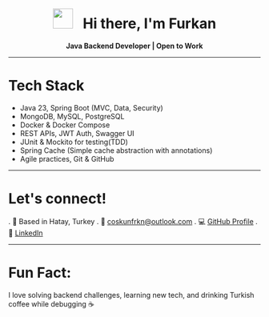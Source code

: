<h1 align="center"> <img src="https://media.giphy.com/media/hvRJCLFzcasrR4ia7z/giphy.gif" width="40px"/> &nbsp;
 Hi there, I'm Furkan </h1>

<p align="center">
 <strong> Java Backend Developer | Open to Work</strong> <br/>
</p>

---

 # Tech Stack
- Java 23, Spring Boot (MVC, Data, Security)
- MongoDB, MySQL, PostgreSQL
- Docker & Docker Compose 
- REST APIs, JWT Auth, Swagger UI
- JUnit & Mockito for testing(TDD)
- Spring Cache (Simple cache abstraction with annotations)
- Agile practices, Git & GitHub

---

#  Let's connect!
. 📍 Based in Hatay, Turkey
. 💼 coskunfrkn@outlook.com
. 💻 <a href="https://github.com/coskun-furkan" target="_blank">GitHub Profile</a>
. 🔗 <a href="https://linkedin.com/in/coskun-furkan" target="_blank">LinkedIn</a>

---

# Fun Fact:
I love solving backend challenges, learning new tech, and drinking Turkish coffee while debugging ☕

